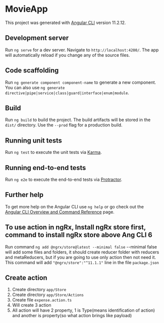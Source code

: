 # MovieApp

This project was generated with [Angular CLI](https://github.com/angular/angular-cli) version 11.2.12.

## Development server

Run `ng serve` for a dev server. Navigate to `http://localhost:4200/`. The app will automatically reload if you change any of the source files.

## Code scaffolding

Run `ng generate component component-name` to generate a new component. You can also use `ng generate directive|pipe|service|class|guard|interface|enum|module`.

## Build

Run `ng build` to build the project. The build artifacts will be stored in the `dist/` directory. Use the `--prod` flag for a production build.

## Running unit tests

Run `ng test` to execute the unit tests via [Karma](https://karma-runner.github.io).

## Running end-to-end tests

Run `ng e2e` to execute the end-to-end tests via [Protractor](http://www.protractortest.org/).

## Further help

To get more help on the Angular CLI use `ng help` or go check out the [Angular CLI Overview and Command Reference](https://angular.io/cli) page.


## To use action in ngRx, Install ngRx store first, command to install ngRx store above Ang CLI 6

Run command `ng add @ngrx/store@latest --minimal false`
--minimal false will add some files and folders, it should create reducer folder with reducers and metaReducers, but if you are going to use only action then not need it.
This command will add `"@ngrx/store":"^11.1.1"` line in the file `package.json`



## Create action

1. Create directory `app/Store`
2. Create directory `app/Store/Actions`
3. Create file `expense.action.ts`
4. Will create 3 action
5. All action will have 2 property, 1 is Type(means identification of action) and another is property(so what action brings like payload) 